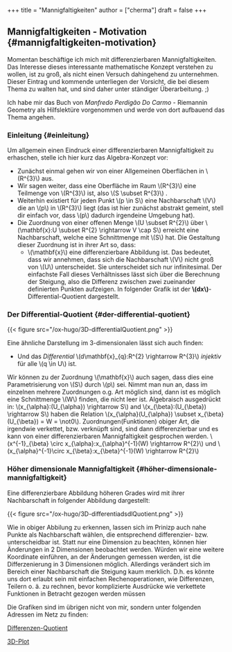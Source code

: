 +++
title = "Mannigfaltigkeiten"
author = ["cherma"]
draft = false
+++

## Mannigfaltigkeiten - Motivation {#mannigfaltigkeiten-motivation}

Momentan beschäftige ich mich mit differenzierbaren Mannigfaltigkeiten. Das Interesse dieses interessante mathematische Konzept verstehen zu wollen, ist zu groß, als nicht einen Versuch dahingehend zu unternehmen. Dieser Eintrag und kommende unterliegen der Vorsicht, die bei diesem Thema zu walten hat, und sind daher unter ständiger Überarbeitung. ;)

Ich habe mir das Buch von _Manfredo Perdigão Do Carmo_ - Riemannin Geometry als Hilfslektüre vorgenommen und werde von dort
aufbauend das Thema angehen.


### Einleitung {#einleitung}

Um allgemein einen Eindruck einer differenzierbaren Mannigfaltigkeit zu erhaschen, stelle ich hier kurz das Algebra-Konzept vor:

-   Zunächst einmal gehen wir von einer Allgemeinen Oberflächen in \\(R^{3}\\) aus.
-   Wir sagen weiter, dass eine Oberfläche im Raum \\(R^{3}\\) eine Teilmenge von \\(R^{3}\\) ist, also \\(S \subset R^{3}\\) .
-   Weiterhin existiert für jeden Punkt \\(p \in S\\) eine Nachbarschaft \\(V\\)
    die an \\(p\\) in \\(R^{3}\\) liegt (das ist hier zunächst abstrakt gemeint, stell dir einfach vor, dass \\(p\\) dadurch irgendeine Umgebung hat).
-   Die Zuordnung von einer offenen Menge \\(U \subset R^{2}\\) über \\(\mathbf{x}:U \subset R^{2} \rightarrow V \cap S\\) erreicht eine Nachbarschaft, welche eine Schnittmenge mit \\(S\\) hat. Die Gestaltung dieser Zuordnung ist in ihrer Art so, dass:
    -   \\(\mathbf{x}\\) eine differenzierbare Abbildung ist. Das bedeutet, dass wir annehmen, dass sich die Nachbarschaft \\(V\\) nicht groß von \\(U\\) unterscheidet. Sie unterscheidet sich nur infinitesimal. Der einfachste Fall dieses Verhältnisses lässt sich über die Berechnung der Steigung, also die Differenz zwischen zwei zueinander definierten Punkten aufzeigen. In folgender Grafik ist der **\\(dx\\)**-Differential-Quotient dargestellt.


### Der Differential-Quotient {#der-differential-quotient}

{{< figure src="/ox-hugo/3D-differentialQuotient.png" >}}

Eine ähnliche Darstellung im 3-dimensionalen lässt sich auch finden:

-   Und das _Differential_ \\(d\mathbf{x}\_{q}:R^{2} \rightarrow R^{3}\\) _injektiv_ für alle \\(q \in U\\) ist.

Wir können zu der Zuordnung \\(\mathbf{x}\\) auch sagen, dass dies eine Parametrisierung von \\(S\\) durch \\(p\\) sei. Nimmt man nun an, dass im einzelnen mehrere Zuordnungen o.g. Art möglich sind, dann ist es möglich eine Schnittmenge \\(W\\) finden, die nicht leer ist. Algebraisch ausgedrückt in:
\\(x\_{\alpha}:(U\_{\alpha}) \rightarrow S\\) and \\(x\_{\beta}:(U\_{\beta}) \rightarrow S\\) haben die Relation \\(x\_{\alpha}(U\_{\alpha}) \subset x\_{\beta}(U\_{\beta}) = W = \not0\\).
Zuordnungen(Funktionen) obiger Art, die irgendwie verkettet, bzw. verknüpft sind, sind dann differenzierbar und es kann von einer differenzierbaren Mannigfaltigkeit gesprochen werden.
\\(x^{-1}\_{\beta} \circ x\_{\alpha}:x\_{\alpha}^{-1}(W) \rightarrow R^{2}\\) und \\(x\_{\alpha}^{-1}\circ x\_{\beta}:x\_{\beta}^{-1}(W) \rightarrow R^{2}\\)


### Höher dimensionale Mannigfaltigkeit {#höher-dimensionale-mannigfaltigkeit}

Eine differenzierbare Abbildung höheren Grades wird mit ihrer Nachbarschaft in folgender Abbildung dargestellt:

{{< figure src="/ox-hugo/3D-differentiadsdlQuotient.png" >}}

Wie in obiger Abbilung zu erkennen, lassen sich im Prinizp auch nahe Punkte als Nachbarschaft wählen, die entsprechend differenzier- bzw. unterscheidbar ist. Statt nur eine Dimension zu beachten, können hier Änderungen in 2 Dimensionen beobachtet werden.
Würden wir eine weitere Koordinate einführen, an der Änderungen gemessen werden, ist die Differzenierung in 3 Dimensionen möglich.
Allerdings verändert sich im Bereich einer Nachbarschaft die Steigung kaum merklich. D.h. es könnte uns dort erlaubt sein mit einfachen Rechenoperationen, wie Differenzen, Teilern o. ä. zu rechnen, bevor komplizierte Ausdrücke wie verkettete Funktionen in Betracht gezogen werden müssen

Die Grafiken sind im übrigen nicht von mir, sondern unter folgenden Adressen im Netz zu finden:

[Differenzen-Quotient](https://texample.net/tikz/examples/linear-regression/)

[3D-Plot](https://tex.stackexchange.com/questions/388996/a-useful-illustration-for-differential-geometry)
